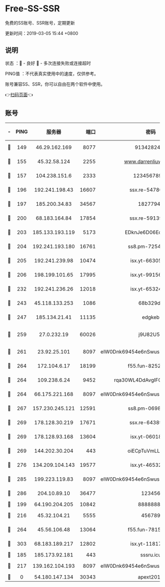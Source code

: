 # Free-SS-SSR

免费的SS账号、SSR账号，定期更新

更新时间：2019-03-05 15:44 +0800

## 说明

状态     ：🙂 - 良好 🙁 - 多次连接失败或连接超时

PING值   ：不代表真实使用中的速度，仅供参考。

账号兼容SS、SSR，你可以自由在两个软件中使用。

👉[扫码页面](https://liesauer.github.io/free-ss-ssr.github.io/)👈

## 账号

|-|PING|服务器|端口|密码|加密方式|区域|
|:----:|:----:|:-----:|-----:|:----:|:----:|:----:|
|🙂|149|46.29.162.169|8077|9134282479|aes-256-cfb|RU|
|🙂|155|45.32.58.124|2255|www.darrenliuwei.com|aes-256-cfb|JP|
|🙂|157|104.238.151.6|2333|12345678900|aes-256-cfb|JP|
|🙂|196|192.241.198.43|16607|ssx.re-54780207|aes-256-cfb|US|
|🙂|197|185.200.34.83|34567|18277940|aes-256-cfb|US|
|🙂|200|68.183.164.84|17854|ssx.re-59139311|aes-256-cfb|US|
|🙂|203|185.133.193.119|5173|EDknJe6D06EoWDaw|aes-256-cfb|US|
|🙂|204|192.241.193.180|16761|ss8.pm-72545882|aes-256-cfb|US|
|🙂|205|192.241.239.98|10474|isx.yt-66305789|aes-256-cfb|US|
|🙂|206|198.199.101.65|17995|isx.yt-99156617|aes-256-cfb|US|
|🙂|232|192.241.236.26|12018|isx.yt-65324687|aes-256-cfb|US|
|🙂|243|45.118.133.253|1086|68b329da|aes-256-cfb|SG|
|🙂|247|185.134.21.41|11135|edgkeb|aes-256-cfb|GB|
|🙂|259|27.0.232.19|60026|j9U82U53|xchacha20-ietf-poly1305|HK|
|🙂|261|23.92.25.101|8097|eIW0Dnk69454e6nSwuspv9DmS201tQ0D|aes-256-cfb|US|
|🙂|264|172.104.6.17|18199|f55.fun-82524174|aes-256-cfb|US|
|🙂|264|109.238.6.24|9452|rqa30WL4DdAvgIFG6Fs3znzTa|aes-256-cfb|FR|
|🙂|264|66.175.221.168|8097|eIW0Dnk69454e6nSwuspv9DmS201tQ0D|aes-256-cfb|US|
|🙂|267|157.230.245.121|12591|ss8.pm-06983018|aes-256-cfb|SG|
|🙂|269|178.128.30.219|17671|ssx.re-64389778|aes-256-cfb|SG|
|🙂|269|178.128.93.168|13604|isx.yt-06018557|aes-256-cfb|SG|
|🙂|269|144.202.30.204|443|oiECpTuVmLLxk4Ts|aes-256-cfb|US|
|🙂|276|134.209.104.143|19577|isx.yt-46532093|aes-256-cfb|SG|
|🙂|285|199.223.119.83|8097|eIW0Dnk69454e6nSwuspv9DmS201tQ0D|aes-256-cfb|US|
|🙂|286|204.10.89.10|36477|123456|aes-256-cfb|US|
|🙂|199|64.190.204.205|10842|88888888|rc4-md5|US|
|🙂|216|45.32.104.21|5555|456789|aes-256-cfb|SG|
|🙂|264|45.56.106.48|13064|f55.fun-78155284|aes-256-cfb|US|
|🙂|303|68.183.189.217|12802|isx.yt-11817272|aes-256-cfb|SG|
|🙁|185|185.173.92.181|443|sssru.icu|rc4-md5|RU|
|🙁|217|139.162.104.193|8097|eIW0Dnk69454e6nSwuspv9DmS201tQ0D|aes-256-cfb|JP|
|🙁|0|54.180.147.134|30343|apext2019|chacha20|KR|
